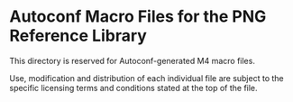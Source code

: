 Autoconf Macro Files for the PNG Reference Library
==================================================

This directory is reserved for Autoconf-generated M4 macro files.

Use, modification and distribution of each individual file are subject to
the specific licensing terms and conditions stated at the top of the file.
